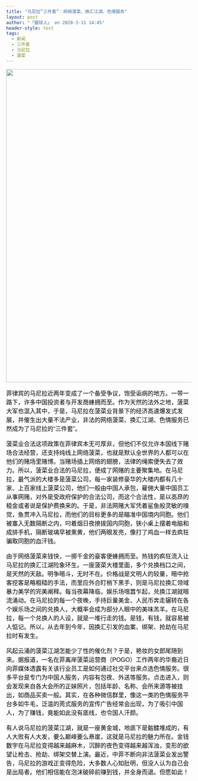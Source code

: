 ```yaml
---
title: "马尼拉“三件套”：网络菠菜、换汇江湖、色情服务"
layout: post
author: "「猩球人」 on 2020-3-11 14:45"
header-style: text
tags:
  - 新闻
  - 三件套
  - 马尼拉
  - 菠菜
---
```


<head></head>
<body>
 <div align="left"> 
  <font color="#000"><font face="微软雅黑, Tahoma, Helvetica, Arial, 宋体, sans-serif"><font style="font-size:16px"> 
     <ignore_js_op> 
      <img aid="1340778" src="https://bbs.boniu123.cc/data/attachment/forum/202003/11/110400st36jjcu9l97czht.jpg" zoomfile="data/attachment/forum/202003/11/110400st36jjcu9l97czht.jpg" file="data/attachment/forum/202003/11/110400st36jjcu9l97czht.jpg" width="850" inpost="1"> 
      <div class="tip tip_4 aimg_tip" id="aimg_1340778_menu" style="position: absolute; display: none" disautofocus="true"> 
       <div class="xs0"> 
        <p><strong>prosti-den-makati-oct8-002.jpg</strong> <em class="xg1">(162.65 KB, 下载次数: 0)</em></p> 
        <p> <a href="forum.php?mod=attachment&amp;aid=MTM0MDc3OHwwMTQwZWVhMHwxNTgzOTExODc1fDB8NTc3ODQ1&amp;nothumb=yes" target="_blank">下载附件</a> &nbsp;<a href="javascript:;" onclick="showWindow(this.id, this.getAttribute('url'), 'get', 0);" id="savephoto_1340778" url="home.php?mod=spacecp&amp;ac=album&amp;op=saveforumphoto&amp;aid=1340778&amp;handlekey=savephoto_1340778">保存到相册</a> </p> 
        <p class="xg1 y"><span title="2020-3-11 11:04">4&nbsp;小时前</span> 上传</p> 
       </div> 
       <div class="tip_horn"></div> 
      </div> 
     </ignore_js_op> </font></font></font> 
 </div>
 <br> 
 <div align="left"> 
  <font color="#000"><font face="微软雅黑, Tahoma, Helvetica, Arial, 宋体, sans-serif"><font style="font-size:16px">菲律宾的马尼拉近两年变成了一个备受争议，饱受诟病的地方。一带一路下，许多中国投资者与开发商蜂拥而至。作为天然的法外之地，菠菜大军也混入其中，于是，马尼拉在菠菜业背景下的经济高速爆发式发展，并催生出大量不法产业，非法的网络菠菜、换汇江湖、色情服务已然成为了马尼拉的“三件套”。</font></font></font> 
 </div>
 <br> 
 <div align="left"> 
  <font color="#000"><font face="微软雅黑, Tahoma, Helvetica, Arial, 宋体, sans-serif"><font style="font-size:16px">菠菜业合法这项政策在菲律宾本无可厚非，但他们不仅允许本国线下赌场合法经营，还支持纯线上网络菠菜，也就是默认全世界的人都可以在他们的赌场里赌博。当赌场插上网络的翅膀，法律的绳索便失去了效力。所以，菠菜业合法的马尼拉，便成了网赌的主要聚集地。在马尼拉，最气派的大楼多是菠菜公司，每一家装修豪华的大楼内都有几十家、上百家线上菠菜公司，他们一般由中国人承包，雇佣大量中国员工从事网赌，对外是受政府保护的合法公司，而这个合法性，是以高昂的租金或者说是保护费换来的。于是，非法网赌大军凭着鲨鱼般灵敏的嗅觉，鱼贯冲入马尼拉，而他们的目标更多的是瞄准中国境内同胞。他们被塞入无数隔断之内，叼着烟日夜撩拨国内同胞，狭小桌上摆着电脑和成排手机，隔断玻璃早被熏黄，他们两眼发亮，像打了鸡血一样去疯狂骗取同胞的血汗钱。</font></font></font> 
 </div>
 <br> 
 <div align="left"> 
  <font color="#000"><font face="微软雅黑, Tahoma, Helvetica, Arial, 宋体, sans-serif"><font style="font-size:16px">由于网络菠菜来钱快，一掷千金的豪客便蜂拥而至。热钱的疯狂流入让马尼拉的换汇江湖险象环生。一座菠菜大楼里面，多个兑换档口之间，是天然的天敌。明争暗斗，无时不在。价格战是文明人的较量，暗中抢客挖客是略粗糙的手法，而里应外合盯梢下黑手，则是马尼拉换汇领域暴力美学的完美阐释。每当夜幕降临，娱乐场喧嚣乍起，兑换江湖就暗流涌动。在马尼拉的每一个夜晚，手持巨量美金、人民币奔走辗转在各个娱乐场之间的兑换人，大概率会成为部分人眼中的美味羔羊。在马尼拉，每一个兑换人的人设，就是一堆行走的钱。是钱，有钱，就容易被人惦记。所以，从去年到今年，因换汇引发的血案、绑架、抢劫在马尼拉时有发生。</font></font></font> 
 </div>
 <br> 
 <div align="left"> 
  <font color="#000"><font face="微软雅黑, Tahoma, Helvetica, Arial, 宋体, sans-serif"><font style="font-size:16px">风起云涌的菠菜江湖怎能少了性的催化剂？于是，艳妆的女郎尾随到来。据报道，一名在菲离岸菠菜运营商（POGO）工作两年的华裔近日向菲媒体透露有关该行业员工是如何通过社交平台来点选色情服务。很多平台是专门为中国人服务，内容有包夜、外送等服务。点击进入，则会发现来自各大会所的正妹照片，包括年龄、名称、会所来源等被挂出，如商品买卖一般。其实，在各种微信群里，像这一类的色情服务平台多如牛毛，泛滥的莞式服务的宣传广告经常会出现，为了吸引中国人，为了赚钱，竟能如此没有底线，也令国人汗颜。</font></font></font> 
 </div>
 <br> 
 <div align="left"> 
  <font color="#000"><font face="微软雅黑, Tahoma, Helvetica, Arial, 宋体, sans-serif"><font style="font-size:16px">有人说马尼拉的菠菜江湖，就是一座黄金城，地底下是骷髅堆成的，有人大败有人大发，要么巅峰要么悬崖，这就是马尼拉的魅力所在。金钱数字在马尼拉变得越来越麻木，沉醉的夜色变得越来越浑浊，变形的欲望让枪击、抢劫、绑架交替上演。最近，中菲不断向非法菠菜业发出警告，马尼拉的游戏正变得危险，大多数人心知肚明，但没人认为自己会是出局者。他们相信能在泡沫破碎前赚到钱，并全身而退。但愿如此！</font></font></font> 
 </div>
 <br>
</body>


